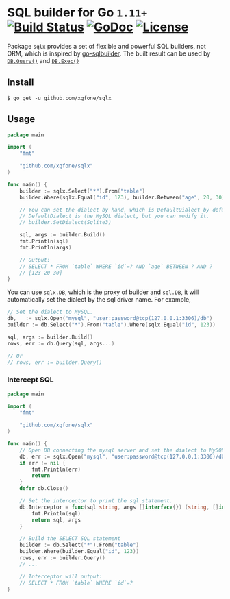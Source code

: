 # SQL builder for Go `1.11+` [![Build Status](https://api.travis-ci.com/xgfone/sqlx.svg?branch=master)](https://travis-ci.com/github/xgfone/sqlx) [![GoDoc](https://pkg.go.dev/badge/github.com/xgfone/sqlx)](https://pkg.go.dev/github.com/xgfone/sqlx) [![License](https://img.shields.io/badge/License-Apache%202.0-blue.svg?style=flat-square)](https://raw.githubusercontent.com/xgfone/sqlx/master/LICENSE)

Package `sqlx` provides a set of flexible and powerful SQL builders, not ORM, which is inspired by [go-sqlbuilder](https://github.com/huandu/go-sqlbuilder). The built result can be used by [`DB.Query()`](https://pkg.go.dev/database/sql#DB.Query) and [`DB.Exec()`](https://pkg.go.dev/database/sql#DB.Exec)


## Install ##
```shell
$ go get -u github.com/xgfone/sqlx
```


## Usage ##

```go
package main

import (
    "fmt"

    "github.com/xgfone/sqlx"
)

func main() {
    builder := sqlx.Select("*").From("table")
    builder.Where(sqlx.Equal("id", 123), builder.Between("age", 20, 30))

    // You can set the dialect by hand, which is DefaultDialect by default.
    // DefaultDialect is the MySQL dialect, but you can modify it.
    // builder.SetDialect(Sqlite3)

    sql, args := builder.Build()
    fmt.Println(sql)
    fmt.Println(args)

    // Output:
    // SELECT * FROM `table` WHERE `id`=? AND `age` BETWEEN ? AND ?
    // [123 20 30]
}
```

You can use `sqlx.DB`, which is the proxy of builder and `sql.DB`, it will automatically set the dialect by the sql driver name. For example,
```go
// Set the dialect to MySQL.
db, _ := sqlx.Open("mysql", "user:password@tcp(127.0.0.1:3306)/db")
builder := db.Select("*").From("table").Where(sqlx.Equal("id", 123))

sql, args := builder.Build()
rows, err := db.Query(sql, args...)

// Or
// rows, err := builder.Query()
```

### Intercept SQL

```go
package main

import (
    "fmt"

    "github.com/xgfone/sqlx"
)

func main() {
    // Open DB connecting the mysql server and set the dialect to MySQL.
    db, err := sqlx.Open("mysql", "user:password@tcp(127.0.0.1:3306)/db")
    if err != nil {
        fmt.Println(err)
        return
    }
    defer db.Close()

    // Set the interceptor to print the sql statement.
    db.Interceptor = func(sql string, args []interface{}) (string, []interface{}) {
        fmt.Println(sql)
        return sql, args
    }

    // Build the SELECT SQL statement
    builder := db.Select("*").From("table")
    builder.Where(builder.Equal("id", 123))
    rows, err := builder.Query()
    // ...

    // Interceptor will output:
    // SELECT * FROM `table` WHERE `id`=?
}
```
